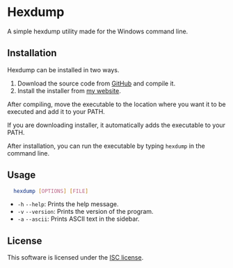 # Hexdump

A simple hexdump utility made for the Windows command line.

## Installation

Hexdump can be installed in two ways.

1. Download the source code from [GitHub](https://github.com/cookiegamer733/hexdump) and compile it.
2. Install the installer from [my website](https://cookiegamer733.dev/projects/hexdump/).

After compiling, move the executable to the location where you want it to be executed and add it to your PATH.

If you are downloading installer, it automatically adds the executable to your PATH.

After installation, you can run the executable by typing `hexdump` in the command line.

## Usage

```bash
  hexdump [OPTIONS] [FILE]
```

  * `-h` `--help`: Prints the help message.
  * `-v` `--version`: Prints the version of the program.
  * `-a` `--ascii`: Prints ASCII text in the sidebar.

## License

This software is licensed under the [ISC license](LICENSE.txt).
